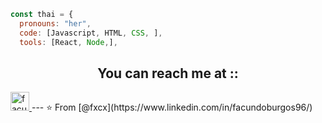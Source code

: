 ```javascript
const thai = {
  pronouns: "her",
  code: [Javascript, HTML, CSS, ],
  tools: [React, Node,],

```
<h2 align="center">You can reach me at ::</h2>
  <a href="https://www.linkedin.com/in/facundoburgos96/">
    <img src="https://www.vectorlogo.zone/logos/linkedin/linkedin-icon.svg" alt="facundo burgos's LinkedIn Profile" height="30" width="30">
  </a>
---
⭐️ From [@fxcx](https://www.linkedin.com/in/facundoburgos96/)
